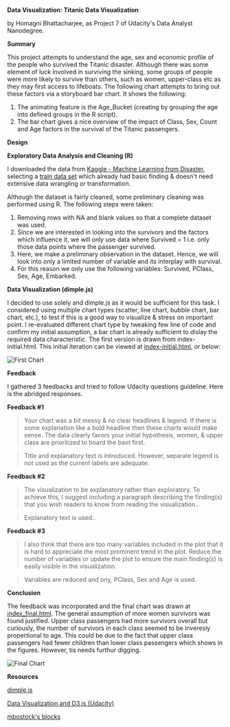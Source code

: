**Data Visualization: Titanic Data Visualization** 

by Homagni Bhattacharjee, as Project 7 of Udacity's Data Analyst Nanodegree.

**Summary**

This project attempts to understand the age, sex and economic profile of the people who survived the Titanic disaster. Although there was some element of luck involved in surviving the sinking, some groups of people were more likely to survive than others, such as women, upper-class etc as they may first access to lifeboats. The following chart attempts to bring out these factors via a storyboard bar chart. It shows the following:

1.  The animating feature is the Age_Bucket (creating by grouping the age into defined groups in the R script).
2.  The bar chart gives a nice overview of the impact of Class, Sex, Count and Age factors in the survival of the Titanic passengers.

**Design**

**Exploratory Data Analysis and Cleaning (R)**

I downloaded the data from [Kaggle - Machine Learning from Disaster](https://www.kaggle.com/c/titanic), selecting a [train data set](https://www.kaggle.com/c/titanic/data) which already had basic finding & doesn't need extensive data wrangling or transformation.

Although the dataset is fairly cleaned, some preliminary cleaning was performed using R. The following steps were taken:
1.	Removing rows with NA and blank values so that a complete dataset was used.
2.	Since we are interested in looking into the survivors and the factors which influence it, we will only use data where Survived = 1 i.e. only those data points where the passenger survived.
3.	Here, we make a preliminary observation in the dataset. Hence, we will look into only a limited number of variable and its interplay with survival.
4.	For this reason we only use the following variables: Survived, PClass, Sex, Age, Embarked.

**Data Visualization (dimple.js)**

I decided to use solely and dimple.js as it would be sufficient for this task. I considered using multiple chart types (scatter, line chart, bubble chart, bar chart, etc.), to test if this is a good way to visualize & stress on important point. I re-evaluated different chart type by tweaking few line of code and confirm my initial assumption, a bar chart is already sufficient to dislay the required data characteristic. The first version is drawn from index-initial.html. This initial iteration can be viewed at [index-initial.html](https://github.com/homagnibhatt/Udacity_Data_Analyst_Nanodegree_Projects/blob/master/Project_7_Make_Effective_Data_Visualization/index_initial.html), or below:

![First Chart](https://github.com/homagnibhatt/Udacity_Data_Analyst_Nanodegree_Projects/blob/master/Project_7_Make_Effective_Data_Visualization/image_initial.PNG)

**Feedback**

I gathered 3 feedbacks and tried to follow Udacity questions guideline. Here is the abridged responses.

**Feedback #1**
> Your chart was a bit messy & no clear headlines & legend. If there is some explanation like a bold headline then these charts would make sense. The data clearly favors your initial hypothesis, women, & upper class are prioritized to board the baot first.

  > Title and explanatory text is introduced. However, separate legend is not used as the current labels are adequate.

**Feedback #2**
>The visualization to be explanatory rather than exploratory. To achieve this, I suggest including a paragraph describing the finding(s) that you wish readers to know from reading the visualization..
  
  > Explanatory text is used..
  
**Feedback #3**
> I also think that there are too many variables included in the plot that it is hard to appreciate the most prominent trend in the plot. Reduce the number of variables or update the plot to ensure the main finding(s) is easily visible in the visualization.

  >  Variables are reduced and ony, PClass, Sex and Age is used.
  
**Conclusion**

The feedback was incorporated and the final chart was drawn at [index_final.html](https://github.com/homagnibhatt/Udacity_Data_Analyst_Nanodegree_Projects/blob/master/Project_7_Make_Effective_Data_Visualization/index_final.html). The general assumption of more women survivors was found justified. Upper class passengers had more survivors overall but curiously, the number of survivors in each class seemed to be inveresly propertional to age. This could be due to the fact that upper class passengers had fewer children than lower class  passengers which shows in the figures. However, tis needs furthur digging.

![Final Chart](https://github.com/homagnibhatt/Udacity_Data_Analyst_Nanodegree_Projects/blob/master/Project_7_Make_Effective_Data_Visualization/image_final.gif)

**Resources**

[dimple.js](http://dimplejs.org/)

[Data Visualization and D3.js (Udacity)](https://in.udacity.com/course/data-visualization-and-d3js--ud507)

[mbostock's blocks](https://bl.ocks.org/mbostock)
